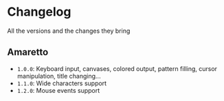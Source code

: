 # Changelog
All the versions and the changes they bring

## Amaretto
- `1.0.0`: Keyboard input, canvases, colored output, pattern filling, cursor manipulation, title changing...
- `1.1.0`: Wide characters support
- `1.2.0`: Mouse events support
